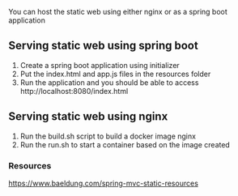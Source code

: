 
You can host the static web using either nginx or as a spring boot application

## Serving static web using spring boot
1. Create a spring boot application using initializer
2. Put the index.html and app.js files in the resources folder
3. Run the application and you should be able to access http://localhost:8080/index.html

## Serving static web using nginx
1. Run the build.sh script to build a docker image nginx
2. Run the run.sh to start a container based on the image created

### Resources
https://www.baeldung.com/spring-mvc-static-resources